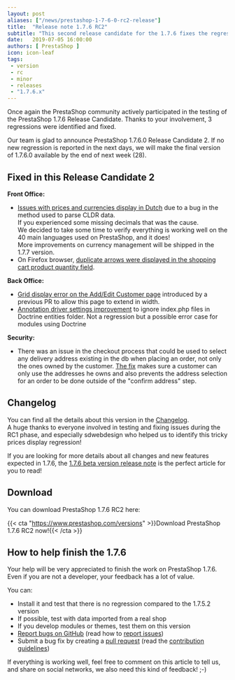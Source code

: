 ```yaml
---
layout: post
aliases: ["/news/prestashop-1-7-6-0-rc2-release"]
title:  "Release note 1.7.6 RC2"
subtitle: "This second release candidate for the 1.7.6 fixes the regressions identified in the RC1."
date:   2019-07-05 16:00:00
authors: [ PrestaShop ]
icon: icon-leaf
tags:
 - version
 - rc
 - minor
 - releases
 - "1.7.6.x"
---
```


Once again the PrestaShop community actively participated in the testing of the PrestaShop 1.7.6 Release Candidate.
Thanks to your involvement, 3 regressions were identified and fixed.

Our team is glad to announce PrestaShop 1.7.6.0 Release Candidate 2.
If no new regression is reported in the next days, we will make the final version of 1.7.6.0 available by the end of next week (28).


## Fixed in this Release Candidate 2
**Front Office:**
- [Issues with prices and currencies display in Dutch](https://github.com/PrestaShop/PrestaShop/pull/14400) due to a bug in the method used to parse CLDR data.<br>If you experienced some missing decimals that was the cause. <br>We decided to take some time to verify everything is working well on the 40 main languages used on PrestaShop, and it does! <br>More improvements on currency management will be shipped in the 1.7.7 version.
- On Firefox browser, [duplicate arrows were displayed in the shopping cart product quantity field](https://github.com/PrestaShop/PrestaShop/pull/14395).

**Back Office:**
- [Grid display error on the Add/Edit Customer page](https://github.com/PrestaShop/PrestaShop/pull/14401) introduced by a previous PR to allow this page to extend in width.
- [Annotation driver settings improvement](https://github.com/PrestaShop/PrestaShop/pull/14460) to ignore index.php files in Doctrine entities folder. Not a regression but a possible error case for modules using Doctrine

**Security:**
- There was an issue in the checkout process that could be used to select any delivery address existing in the db when placing an order, not only the ones owned by the customer. [The fix](https://github.com/PrestaShop/PrestaShop/pull/14444) makes sure a customer can only use the addresses he owns and also prevents the address selection for an order to be done outside of the "confirm address" step.


## Changelog
You can find all the details about this version in the [Changelog](https://github.com/PrestaShop/PrestaShop/releases).
<br>A huge thanks to everyone involved in testing and fixing issues during the RC1 phase, and especially sdwebdesign who helped us to identify this tricky prices display regression!

If you are looking for more details about all changes and new features expected in 1.7.6, the [1.7.6 beta version release note](http://build.prestashop.com/news/prestashop-1-7-6-0-beta-release/) is the perfect article for you to read!


## Download
You can download PrestaShop 1.7.6 RC2 here: 

{{< cta "https://www.prestashop.com/versions" >}}Download PrestaShop 1.7.6 RC2 now!{{< /cta >}}

## How to help finish the 1.7.6
Your help will be very appreciated to finish the work on PrestaShop 1.7.6. Even if you are not a developer, your feedback has a lot of value.

You can:

- Install it and test that there is no regression compared to the 1.7.5.2 version
- If possible, test with data imported from a real shop
- If you develop modules or themes, test them on this version
- [Report bugs on GitHub](https://github.com/PrestaShop/PrestaShop/issues) (read how to [report issues](https://devdocs.prestashop.com/1.7/contribute/contribute-reporting-issues/))
- Submit a bug fix by creating a [pull request](https://github.com/PrestaShop/PrestaShop/compare) (read the [contribution guidelines](https://devdocs.prestashop.com/1.7/contribute/contribution-guidelines/))

If everything is working well, feel free to comment on this article to tell us, and share on social networks, we also need this kind of feedback! ;-)
